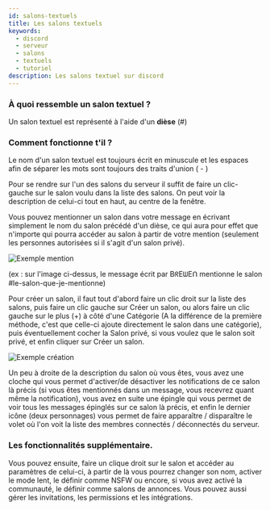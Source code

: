 ```yaml
---
id: salons-textuels
title: Les salons textuels
keywords:
  - discord
  - serveur
  - salons
  - textuels
  - tutoriel
description: Les salons textuel sur discord
---
```

### À quoi ressemble un salon textuel ?

Un salon textuel est représenté à l'aide d'un **dièse** (#)

### Comment fonctionne t'il ?

Le nom d'un salon textuel est toujours écrit en minuscule et les espaces afin de séparer les mots sont toujours des traits d'union ( - )

Pour se rendre sur l'un des salons du serveur il suffit de faire un clic-gauche sur le salon voulu dans la liste des salons. On peut voir la description de celui-ci tout en haut, au centre de la fenêtre.

Vous pouvez mentionner un salon dans votre message en écrivant simplement le nom du salon précédé d'un dièse, ce qui aura pour effet que n'importe qui pourra accéder au salon à partir de votre mention (seulement les personnes autorisées si il s'agit d'un salon privé). 

![Exemple mention](https://media.discordapp.net/attachments/799991913821241355/799993035789434930/unknown.png)

(ex : sur l'image ci-dessus, le message écrit par BᖇEᗯEᑎ mentionne le salon #le-salon-que-je-mentionne)


Pour créer un salon, il faut tout d'abord faire un clic droit sur la liste des salons, puis faire un clic gauche sur Créer un salon, ou alors faire un clic gauche sur le plus (+) à côté d'une Catégorie (A la différence de la première méthode, c'est que celle-ci ajoute directement le salon dans une catégorie), puis éventuellement cocher la Salon privé, si vous voulez que le salon soit privé, et enfin cliquer sur Créer un salon.

![Exemple création](https://media.discordapp.net/attachments/799991913821241355/799994851470737438/unknown.png)

Un peu à droite de la description du salon où vous êtes, vous avez une cloche qui vous permet d'activer/de désactiver les notifications de ce salon là précis (si vous êtes mentionnés dans un message, vous recevrez quant même la notification), vous avez en suite une épingle qui vous permet de voir tous les messages épinglés sur ce salon là précis, et enfin le dernier icône (deux personnages) vous permet de faire apparaître / disparaître le volet où l'on voit la liste des membres connectés / déconnectés du serveur.

### Les fonctionnalités supplémentaire.

Vous pouvez ensuite, faire un clique droit sur le salon et accéder au paramètres de celui-ci, à partir de là vous pourrez changer son nom, activer le mode lent, le définir comme NSFW ou encore, si vous avez activé la communauté, le définir comme salons de annonces. Vous pouvez aussi gérer les invitations, les permissions et les intégrations.
